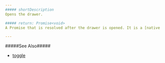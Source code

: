 ```yaml
---
##### shortDescription
Opens the drawer.

##### return: Promise<void>
A Promise that is resolved after the drawer is opened. It is a [native Promise](https://developer.mozilla.org/en-US/docs/Web/JavaScript/Reference/Global_Objects/Promise) or a [jQuery.Promise](https://api.jquery.com/Types/#Promise) when you use jQuery.

---
```

#####See Also#####
- [toggle](/api-reference/10%20UI%20Widgets/dxDrawer/3%20Methods/toggle().md '/Documentation/ApiReference/UI_Widgets/dxDrawer/Methods/#toggle')